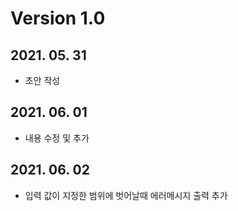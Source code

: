 # Version 1.0
## 2021. 05. 31 
 - 초안 작성
## 2021. 06. 01
 - 내용 수정 및 추가
## 2021. 06. 02
 - 입력 값이 지정한 범위에 벗어날때 에러메시지 출력 추가 